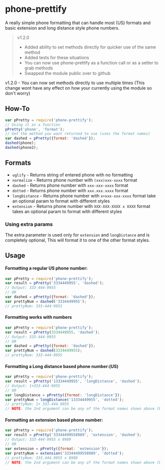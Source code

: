 # phone-prettify

A really simple phone formatting that can handle most (US) formats and basic extension and long distance style phone numbers.

> v1.2.0
> - Added ability to set methods directly for quicker use of the same method
> - Added tests for these situations
> - You can now use phone-prettify as a function call or as a setter to grab methods
> - Swapped the module public over to github

v1.2.0 - You can now set methods directly to use multiple times (This change wont have any effect on how your currently using the module so don't worry)

## How-To
```js
var pPretty = require('phone-prettify');
// Using it as a function
pPretty('phone', 'format');
// Get the method you want returned to use (uses the format names)
var dashed = pPretty({format: 'dashed'});
dashed(phone);
dashed(phone2);
```

## Formats

- `uglify` - Returns string of entered phone with no formatting
- `normalize` - Returns phone number with `(xxx)xxx-xxxx` format
- `dashed`  - Returns phone number with `xxx-xxx-xxxx` format
- `dotted` - Returns phone number with `xxx.xxx.xxxx` format
- `longDistance` - Returns phone number with `x+xxx-xxx-xxxx` format take an optional param to format with different styles
- `extension` - Returns phone number with `XXX-XXX-XXXX x XXXX` format takes an optional param to format with different styles

### Using extra params
The extra parameter is used only for `extension` and `longDistance` and is completely optional, This will format it to one of the other format styles.

## Usage
#### Formatting a regular US phone number:
```js
var pPretty = require('phone-prettify');
var result = pPretty('3334449955', 'dashed');
// Output: 333-444-9955
// OR
var dashed = pPretty({format: 'dashed'});
var prettyNum = dashed('3334449955');
// prettyNum: 333-444-9955
```
#### Formatting works with numbers
```js
var pPretty = require('phone-prettify');
var result = pPretty(3334449955, 'dashed');
// Output: 333-444-9955
// OR
var dashed = pPretty({format: 'dashed'});
var prettyNum = dashed(3334449955);
// prettyNum: 333-444-9955
```
#### Formatting a Long distance based phone number:(US)
```js
var pPretty = require('phone-prettify');
var result = pPretty('13334449955', 'longDistance', 'dashed');
// Output: 1+333-444-9955
// OR
var longDistance = pPretty({format: 'longDistance'});
var prettyNum = longDistance('13334449955', 'dotted');
// prettyNum: 1+ 333.444.9955
// NOTE: the 2nd argument can be any of the format names shown above (besides longDistance obviously)
```

#### Formatting an extension based phone number:
```js
var pPretty = require('phone-prettify');
var result = pPretty('33344499558989', 'extension', 'dashed');
// Output: 333-444-9955 x 8989
// OR
var extension = pPretty({format: 'extension'});
var prettyNum = extension('33344499558989', 'dotted');
// prettyNum: 333.444.9955 x 8989
// NOTE: the 2nd argument can be any of the format names shown above (besides longDistance obviously)
```

